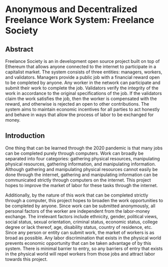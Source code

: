 # Anonymous and Decentralized Freelance Work System: Freelance Society

## Abstract

Freelance Society is an in development open source project built on top of Ethereum that allows anyone connected to the internet to participate in a capitalist market. The system consists of three entities: managers, workers, and validators. Managers provide a public job with a financial reward open to be completed by anyone. Any worker in the network can participate and submit their work to complete the job. Validators verify the integrity of the work in accordance to the original specifications of the job. If the validators claim the work satisfies the job, then the worker is compensated with the reward, and otherwise is rejected an open to other contributions. The system aims to maintain economic incentives for all parties to act honestly and behave in ways that allow the process of labor to be exchanged for money.

## Introduction

One thing that can be learned through the 2020 pandemic is that many jobs can be completed purely through computers. Work can broadly be separated into four categories: gathering physical resources, manipulating physical resources, gathering information, and manipulating information. Although gathering and manipulating physical resources cannot easily be done through the internet, gathering and manipulating information can be communicated strictly through computers on the internet. This project hopes to improve the market of labor for these tasks through the internet.

Additionally, by the nature of this work that can be completed strictly through a computer, this project hopes to broaden the work opportunities to be completed by anyone. Since work can be submitted anonymously, all personal factors of the worker are independent from the labor-money exchange. The irrelevant factors include ethnicity, gender, political views, social status, sexual orientation, criminal status, economic status, college degree or lack thereof, age, disability status, country of residence, etc. Since any person or entity can submit work, the market of workers is as broad as possible. Any labor discrimination that exists in the physical world prevents economic opportunity that can be taken advantage of by this system. There is minimal barrier to entry, so any barriers of entry that exists in the physical world will repel workers from those jobs and attract labor towards this project.
